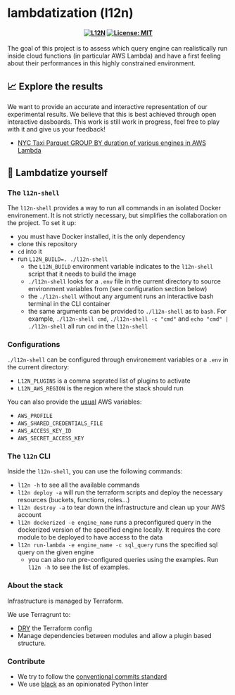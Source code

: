 # lambdatization (l12n)

<h4 align="center">

[![L12N](https://github.com/cloudfuse-io/lambdatization/actions/workflows/l12n.yaml/badge.svg?branch=main)](https://github.com/cloudfuse-io/lambdatization/actions/workflows/l12n.yaml)
[![License: MIT](https://img.shields.io/badge/License-MIT-green.svg)](LICENSE)

</h4>

The goal of this project is to assess which query engine can
realistically run inside cloud functions (in particular AWS
Lambda) and have a first feeling about their performances in
this highly constrained environment.

## :chart_with_upwards_trend: Explore the results

We want to provide an accurate and interactive representation of our
experimental results. We believe that this is best achieved through 
open interactive dasboards. This work is still work in progress, feel
free to play with it and give us your feedback!
- [NYC Taxi Parquet GROUP BY duration of various engines in AWS
  Lambda][engine-duration-datastudio]

[engine-duration-datastudio]: https://datastudio.google.com/reporting/c870737c-e8b6-467f-9860-8cd60c751f81

## :hammer: Lambdatize yourself

### The `l12n-shell`
The `l12n-shell` provides a way to run all commands in an isolated Docker
environement. It is not strictly necessary, but simplifies the collaboration on
the project. To set it up:

- you must have Docker installed, it is the only dependency
- clone this repository
- `cd` into it
- run `L12N_BUILD=. ./l12n-shell`
  - the `L12N_BUILD` environment variable indicates to the `l12n-shell` script
    that it needs to build the image
  - `./l12n-shell` looks for a `.env` file in the current directory to source
    environment variables from (see configuration section below)
  - the `./l12n-shell` without any argument runs an interactive bash terminal in
    the CLI container
  - the same arguments can be provided to `./l12n-shell` as to `bash`. For
    example, `./l12n-shell cmd`, `./l12n-shell -c "cmd"` and `echo "cmd" |
    ./l12n-shell` all run `cmd` in the `l12n-shell`

### Configurations

`./l12n-shell` can be configured through environement variables or a `.env` in
the current directory:
- `L12N_PLUGINS` is a comma seprated list of plugins to activate
- `L12N_AWS_REGION` is the region where the stack should run

You can also provide the
[usual](https://docs.aws.amazon.com/cli/latest/userguide/cli-configure-envvars.html) AWS variables:
- `AWS_PROFILE`
- `AWS_SHARED_CREDENTIALS_FILE`
- `AWS_ACCESS_KEY_ID`
- `AWS_SECRET_ACCESS_KEY`

### The `l12n` CLI

Inside the `l12n-shell`, you can use the following commands:
- `l12n -h` to see all the available commands
- `l12n deploy -a` will run the terraform scripts and deploy the necessary
  resources (buckets, functions, roles...)
- `l12n destroy -a` to tear down the infrastructure and clean up your AWS
  account
- `l12n dockerized -e engine_name` runs a preconfigured query in the dockerized
  version of the specified engine locally. It requires the core module to be
  deployed to have access to the data
- `l12n run-lambda -e engine_name -c sql_query` runs the specified sql query on
  the given engine
  - you can also run pre-configured queries using the examples. Run `l12n -h` to
    see the list of examples.

###  About the stack

Infrastructure is managed by Terraform.

We use Terragrunt to:

- [DRY](https://en.wikipedia.org/wiki/Don%27t_repeat_yourself) the Terraform config
- Manage dependencies between modules and allow a plugin based structure.

### Contribute

- We try to follow the [conventional commits
  standard](https://www.conventionalcommits.org/en/v1.0.0/)
- We use [black](https://github.com/psf/black) as an opinionated Python linter
